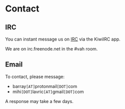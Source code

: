 # Contact

## IRC

You can instant message us on
[IRC](https://kiwiirc.com/client/irc.freenode.net/?nick=name|?&theme=basic#vah)
via the KiwiIRC app.

We are on irc.freenode.net in the #vah room.

## Email

To contact, please message:

* barray`[AT]`protonmail`[DOT]`com
* mihi`[DOT]`lavric`[AT]`gmail`[DOT]`com

A response may take a few days.
